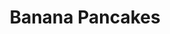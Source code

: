 ---
title: Banana Pancakes
metadata:
  source: https://www.panmacmillan.com/blogs/lifestyle-wellbeing/joe-wicks-protein-pancakes-recipe-body-coach
  title: Banana Pancakes
  course: Breakfast
  servings: '1'
ingredients:
- name: coconut oil
  amount: 1 tsp
- name: egg
  amount: '1'
- name: protein powder
  amount: 1 scoop
- name: banana
  amount: '1'
- name: baking powder
  amount: 1 pinch
- name: oats
  amount: 25 g
cookware:
- name: blender
- name: frying pan
- name: spatula
steps:
- description: Put banana, protein powder, egg, oats and baking powder into the blender
    and whizz until smooth.
- description: Add coconut oil to a frying pan on a high heat and then add a scoop
    of the mixture to the pan to cook (I use a 1/4 cup measure). Cook until it's solidified
    and then flip with a spatula to cook the other side.
- description: Work your way through the rest of the mixture, and then serve with
    your favourite toppings.

---